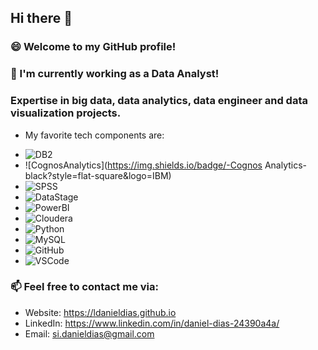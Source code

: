 ## Hi there 👋

### 😄 Welcome to my GitHub profile!

### 🔭 I'm currently working as a Data Analyst!

### Expertise in big data, data analytics, data engineer and data visualization projects. 

* My favorite tech components are:

- ![DB2](https://img.shields.io/badge/-DB2-black?style=flat-square&logo=IBM)
- ![CognosAnalytics](https://img.shields.io/badge/-Cognos Analytics-black?style=flat-square&logo=IBM)
- ![SPSS](https://img.shields.io/badge/-SPSS-black?style=flat-square&logo=IBM)
- ![DataStage](https://img.shields.io/badge/-DataStage-black?style=flat-square&logo=IBM)
- ![PowerBI](https://img.shields.io/badge/-PowerBI-black?style=flat-square&logo=powerbi)
- ![Cloudera](https://img.shields.io/badge/-Cloudera-black?style=flat-square&logo=cloudera)
- ![Python](https://img.shields.io/badge/-Python-black?style=flat-square&logo=python)
- ![MySQL](https://img.shields.io/badge/-MySQL-4479A1?style=flat-square&logo=mysql&logoColor=white)
- ![GitHub](https://img.shields.io/badge/-GitHub-181717?style=flat-square&logo=github)
- ![VSCode](https://img.shields.io/badge/-VSCode-007ACC?style=flat-square&logo=visual-studio-code&logoColor=white)


### 📫 Feel free to contact me via:
* Website: https://ldanieldias.github.io
* LinkedIn: https://www.linkedin.com/in/daniel-dias-24390a4a/
* Email: si.danieldias@gmail.com
